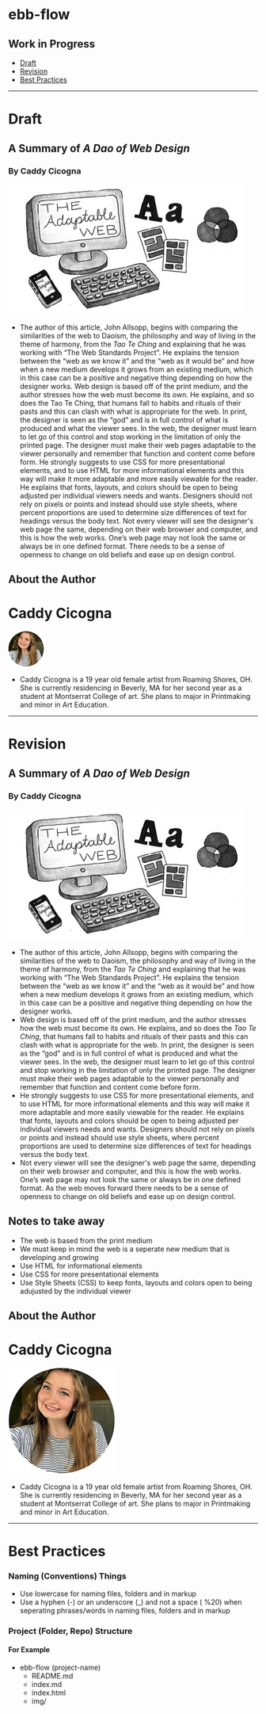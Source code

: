 # ebb-flow
## Work in Progress

- [Draft](#draft)
- [Revision](#revision)
- [Best Practices](#best-practices)

- - -

# Draft
## A Summary of _A Dao of Web Design_
### By Caddy Cicogna
![Hero image for summary](img/WebDesign1BW.jpg)

- The author of this article, John Allsopp, begins with comparing the similarities of the web to Daoism, the philosophy and way of living in the theme of harmony, from the _Tao Te Ching_ and explaining that he was working with “The Web Standards Project”. He explains the tension between the “web as we know it” and the “web as it would be” and how when a new medium develops it grows from an existing medium, which in this case can be a positive and negative thing depending on how the designer works. Web design is based off of the print medium, and the author stresses how the web must become its own. He explains, and so does the Tao Te Ching, that humans fall to habits and rituals of their pasts and this can clash with what is appropriate for the web. In print, the designer is seen as the “god” and is in full control of what is produced and what the viewer sees. In the web, the designer must learn to let go of this control and stop working in the limitation of only the printed page. The designer must make their web pages adaptable to the viewer personally and remember that function and content come before form. He strongly suggests to use CSS for more presentational elements, and to use HTML for more informational elements and this way will make it more adaptable and more easily viewable for the reader. He explains that fonts, layouts, and colors should be open to being adjusted per individual viewers needs and wants. Designers should not rely on pixels or points and instead should use style sheets, where percent proportions are used to determine size differences of text for headings versus the body text. Not every viewer will see the designer's web page the same, depending on their web browser and computer, and this is how the web works. One’s web page may not look the same or always be in one defined format. There needs to be a sense of openness to change on old beliefs and ease up on design control. 

## About the Author
# Caddy Cicogna
![selfie image for about the author](img/img/aboutmephoto1.jpg)
- Caddy Cicogna is a 19 year old female artist from Roaming Shores, OH. She is currently residencing in Beverly, MA for her second year as a student at Montserrat College of art. She plans to major in Printmaking and minor in Art Education. 

- - -

# Revision
## A Summary of _A Dao of Web Design_
### By Caddy Cicogna
![Hero image for summary](img/WebDesign1BW.jpg)

- The author of this article, John Allsopp, begins with comparing the similarities of the web to Daoism, the philosophy and way of living in the theme of harmony, from the _Tao Te Ching_ and explaining that he was working with “The Web Standards Project”. He explains the tension between the “web as we know it” and the “web as it would be” and how when a new medium develops it grows from an existing medium, which in this case can be a positive and negative thing depending on how the designer works. 
- Web design is based off of the print medium, and the author stresses how the web must become its own. He explains, and so does the _Tao Te Ching_, that humans fall to habits and rituals of their pasts and this can clash with what is appropriate for the web. In print, the designer is seen as the “god” and is in full control of what is produced and what the viewer sees. In the web, the designer must learn to let go of this control and stop working in the limitation of only the printed page. The designer must make their web pages adaptable to the viewer personally and remember that function and content come before form. 
- He strongly suggests to use CSS for more presentational elements, and to use HTML for more informational elements and this way will make it more adaptable and more easily viewable for the reader. He explains that fonts, layouts and colors should be open to being adjusted per individual viewers needs and wants. Designers should not rely on pixels or points and instead should use style sheets, where percent proportions are used to determine size differences of text for headings versus the body text. 
- Not every viewer will see the designer's web page the same, depending on their web browser and computer, and this is how the web works. One’s web page may not look the same or always be in one defined format. As the web moves forward there needs to be a sense of openness to change on old beliefs and ease up on design control. 

## Notes to take away
- The web is based from the print medium
- We must keep in mind the web is a seperate new medium that is developing and growing
- Use HTML for informational elements
- Use CSS for more presentational elements
- Use Style Sheets (CSS) to keep fonts, layouts and colors open to being adujusted by the individual viewer

## About the Author
# Caddy Cicogna
![selfie image for about the author](img/aboutmephoto4.jpg)
- Caddy Cicogna is a 19 year old female artist from Roaming Shores, OH. She is currently residencing in Beverly, MA for her second year as a student at Montserrat College of art. She plans to major in Printmaking and minor in Art Education. 

- - -

# Best Practices
### Naming (Conventions) Things
- Use lowercase for naming files, folders and in markup
- Use a hyphen (-) or an underscore (_) and not a space ( %20) when seperating phrases/words in naming files, folders and in markup

### Project (Folder, Repo) Structure
#### For Example
- ebb-flow (project-name)
  - README.md
  - index.md
  - index.html
  - img/
